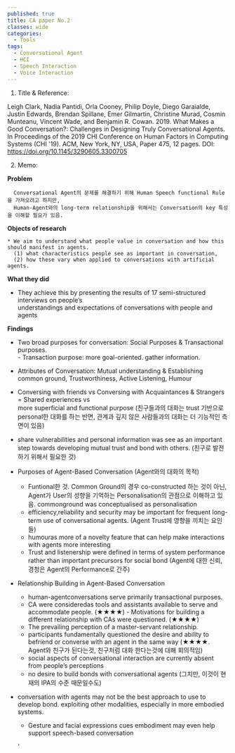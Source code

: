 ```yaml
---
published: true
title: CA paper No.2
classes: wide
categories:
  - Tools
tags:
  - Conversational Agent
  - HCI
  - Speech Interaction
  - Voice Interaction
---
```


1. Title & Reference: 

Leigh Clark, Nadia Pantidi, Orla Cooney, Philip Doyle, Diego Garaialde, Justin Edwards, Brendan Spillane, Emer Gilmartin, 
Christine Murad, Cosmin Munteanu, Vincent Wade, and Benjamin R. Cowan. 2019. What Makes a Good Conversation?: 
Challenges in Designing Truly Conversational Agents. In Proceedings of the 2019 CHI Conference on Human Factors in 
Computing Systems (CHI '19). ACM, New York, NY, USA, Paper 475, 12 pages. DOI: https://doi.org/10.1145/3290605.3300705 

2. Memo:

 **Problem**
   
      Conversational Agent의 문제를 해결하기 위해 Human Speech functional Rule을 가져오려고 하지만, 
      Human-Agent와의 long-term relationship을 위해서는 Conversation의 key 특성을 이해할 필요가 있음.
      
 **Objects of research**
 
    * We aim to understand what people value in conversation and how this should manifest in agents.
      (1) what characteristics people see as important in conversation,
      (2) how these vary when applied to conversations with artificial agents.
        
 **What they did**
   
   * They achieve this by presenting the results of 17 semi-structured interviews on people’s     
     understandings and expectations of conversations with people and agents
   
 **Findings**
   
   * Two broad purposes for conversation: Social Purposes & Transactional purposes.  
    - Transaction purpose: more goal-oriented. gather information. 
     
   * Attributes of Conversation: Mutual understanding & Establishing common ground, Trustworthiness, 
     Active Listening, Humour
   
   * Conversing with friends vs Conversing with Acquaintances & Strangers = Shared experiences vs     
     more superficial and functional purpose (친구들과의 대화는 trust 기반으로 personal한 대화를 하는 반면, 관계과 깊지 않은 사람들과의 대화는 더 기능적인 측면이 있음) 
    
   * share vulnerabilities and personal information was see as an important step towards developing mutual trust and bond with others. (친구로 발전하기 위해서 필요한 것) 
   
   * Purposes of Agent-Based Conversation (Agent와의 대화의 목적)
     - Funtional한 것. Common Ground의 경우 co-constructed 하는 것이 아닌, Agent가 User의 성향을 기억하는 Personalisation의 관점으로 이해하고 있음. commonground was conceptualised as personalisation 
     - efficiency,reliability and security may be important for frequent long-term use of 
       conversational agents. (Agent Trust에 영향을 끼치는 요인들)
     - humouras more of a novelty feature that can help make interactions with agents more 
       interesting
     - Trust and listenership were defined in terms of system performance rather than important precursors for social bond (Agent에 대한 신뢰, 경청은 Agent의 Performance로 간주) 
     
   * Relationship Building in Agent-Based Conversation
     - human-agentconversations serve primarily transactional purposes.
     - CA were consideredas tools and assistants available to serve and accommodate people. (★★★★)      - Motivations for building a different relationship with CAs were questioned. (★★★★)
     - The prevailing perception of a master-servant relationship.  
     - participants fundamentally questioned the desire and ability to befriend or converse with an agent in the same way (★★★★. Agent와 친구가 된다는것, 친구처럼 대화 한다는것에 대해 회의적임)
     - social aspects of conversational interaction are currently absent from people’s perceptions
     - no desire to build bonds with conversational agents (그치만, 이것이 현재의 IPA의 수준 때문일수도)
     
   * conversation with agents may not be the best approach to use to develop bond.
     exploiting other modalities, especially in more embodied systems. 
     - Gesture and facial expressions cues embodiment may even help support speech-based conversation
     
     
     
     '
